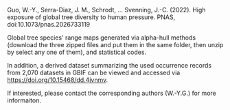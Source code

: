 Guo, W.-Y., Serra-Diaz, J. M., Schrodt, … Svenning, J.-C. (2022). High exposure of global tree diversity to human pressure. PNAS, doi:10.1073/pnas.2026733119

Global tree species' range maps generated via alpha-hull methods (download the three zipped files and put them in the same folder, then unzip by select any one of them), and statistical codes.

In addition, a derived dataset summarizing the used occurrence records from 2,070 datasets in GBIF can be viewed and accessed via https://doi.org/10.15468/dd.4jvnmv.

If interested, please contact the corresponding authors (W.-Y.G.) for more informaiton.
